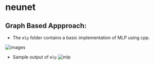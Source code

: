 # neunet


## Graph Based Appproach:

* The `mlp` folder contains a basic implementation of MLP using cpp.
  
![images](https://github.com/user-attachments/assets/a7abe668-8dd6-46af-9c40-13792e16d2d6)

* Sample output of `mlp`
![mlp](https://github.com/user-attachments/assets/49a055b6-a34a-4430-9651-948af99355a3)

